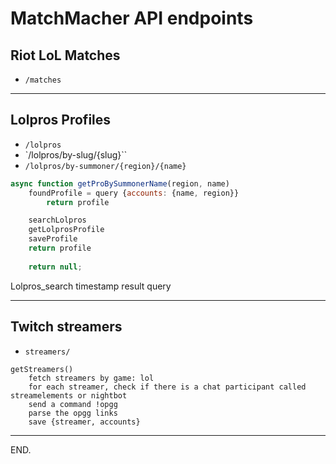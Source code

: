 # MatchMacher API endpoints

## Riot LoL Matches 
- `/matches`

---

## Lolpros Profiles
- `/lolpros`
- `/lolpros/by-slug/{slug}``
- `/lolpros/by-summoner/{region}/{name}`

```js
async function getProBySummonerName(region, name)
    foundProfile = query {accounts: {name, region}}
        return profile

    searchLolpros
    getLolprosProfile
    saveProfile
    return profile
    
    return null;
```

Lolpros_search
    timestamp
    result
    query

---

## Twitch streamers
- `streamers/`

```
getStreamers()
    fetch streamers by game: lol
    for each streamer, check if there is a chat participant called streamelements or nightbot
    send a command !opgg
    parse the opgg links
    save {streamer, accounts}
```

---

END.

